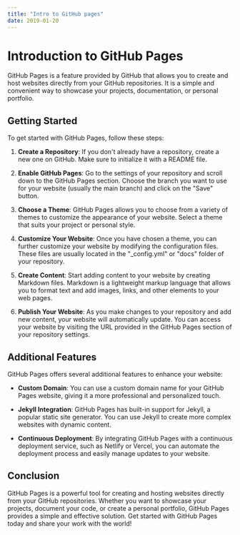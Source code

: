 ```yaml
---
title: "Intro to GitHub pages"
date: 2019-01-20
---
```

# Introduction to GitHub Pages

GitHub Pages is a feature provided by GitHub that allows you to create and host websites directly from your GitHub repositories. It is a simple and convenient way to showcase your projects, documentation, or personal portfolio.

## Getting Started

To get started with GitHub Pages, follow these steps:

1. **Create a Repository**: If you don't already have a repository, create a new one on GitHub. Make sure to initialize it with a README file.

2. **Enable GitHub Pages**: Go to the settings of your repository and scroll down to the GitHub Pages section. Choose the branch you want to use for your website (usually the main branch) and click on the "Save" button.

3. **Choose a Theme**: GitHub Pages allows you to choose from a variety of themes to customize the appearance of your website. Select a theme that suits your project or personal style.

4. **Customize Your Website**: Once you have chosen a theme, you can further customize your website by modifying the configuration files. These files are usually located in the "_config.yml" or "docs" folder of your repository.

5. **Create Content**: Start adding content to your website by creating Markdown files. Markdown is a lightweight markup language that allows you to format text and add images, links, and other elements to your web pages.

6. **Publish Your Website**: As you make changes to your repository and add new content, your website will automatically update. You can access your website by visiting the URL provided in the GitHub Pages section of your repository settings.

## Additional Features

GitHub Pages offers several additional features to enhance your website:

- **Custom Domain**: You can use a custom domain name for your GitHub Pages website, giving it a more professional and personalized touch.

- **Jekyll Integration**: GitHub Pages has built-in support for Jekyll, a popular static site generator. You can use Jekyll to create more complex websites with dynamic content.

- **Continuous Deployment**: By integrating GitHub Pages with a continuous deployment service, such as Netlify or Vercel, you can automate the deployment process and easily manage updates to your website.

## Conclusion

GitHub Pages is a powerful tool for creating and hosting websites directly from your GitHub repositories. Whether you want to showcase your projects, document your code, or create a personal portfolio, GitHub Pages provides a simple and effective solution. Get started with GitHub Pages today and share your work with the world!
